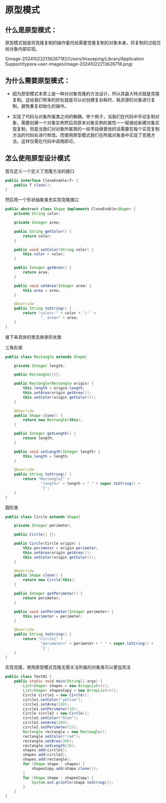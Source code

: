 # 原型模式



## 什么是原型模式：

原型模式就是将克隆复制的操作委托给需要克隆复制的对象本身，将复制的过程交给对象内部实现。

![image-20241022213626718](/Users/linxueping/Library/Application Support/typora-user-images/image-20241022213626718.png)



## 为什么需要原型模式：

- 因为原型模式本质上是一种对对象克隆的方法设计，所以其最大特点就是克隆复制。这给我们带来的好处就是可以对创建复杂耗时、耗资源的对象进行复制，避免重复初始化的操作。

- 实现了代码与对象所属类之间的解耦。举个例子，当我们在代码中手动复制对象，需要创建一个对象实例然后将原本对象实例的属性一一赋值给新建对象实现复制，但是当我们对对象所属类的一些字段做更改的话需要在每个实现复制方法的代码处进行修改。而使用原型模式我们在所属对象类中实现了克隆方法，这样仅需在代码中调用即可。

  

## 怎么使用原型设计模式

首先定义一个定义了克隆方法的接口

```java
public interface CloneEnable<T> {
    public T clone();
}
```

然后用一个形状抽象类去实现克隆接口

```java
public abstract class Shape implements CloneEnable<Shape> {
    private String color;

    private Integer area;

    public String getColor() {
        return color;
    }

    public void setColor(String color) {
        this.color = color;
    }

    public Integer getArea() {
        return area;
    }

    public void setArea(Integer area) {
        this.area = area;
    }

    @Override
    public String toString() {
        return "color='" + color + '\'' +
                ", area=" + area;
    }
}
```

接下来具体的类去继承形状类

三角形类

```java
public class Rectangle extends Shape{

    private Integer length;

    public Rectangle(){};

    public Rectangle(Rectangle origin) {
        this.length = origin.length;
        this.setArea(origin.getArea());
        this.setColor(origin.getColor());
    }

    @Override
    public Shape clone() {
        return new Rectangle(this);
    }

    public Integer getLength() {
        return length;
    }

    public void setLength(Integer length) {
        this.length = length;
    }

    @Override
    public String toString() {
        return "Rectangle{" +
                "length=" + length + " " + super.toString() +
                '}';
    }
}
```

圆形类

```java
public class Circle extends Shape{

    private Integer perimeter;

    public Circle() {};

    public Circle(Circle origin) {
        this.perimeter = origin.perimeter;
        this.setArea(origin.getArea());
        this.setColor(origin.getColor());
    }

    @Override
    public Shape clone() {
        return new Circle(this);
    }

    public Integer getPerimeter() {
        return perimeter;
    }

    public void setPerimeter(Integer perimeter) {
        this.perimeter = perimeter;
    }

    @Override
    public String toString() {
        return "Circle{" +
                "perimeter=" + perimeter + " " + super.toString() +
                '}';
    }
}
```

实现克隆，使用原型模式克隆无需关注所属的对象类可以更加灵活

```java
public class Test01 {
    public static void main(String[] args) {
        List<Shape> shapes = new ArrayList<>();
        List<Shape> shapesCopy = new ArrayList<>();
        Circle circle1 = new Circle();
        circle1.setColor("yellow");
        circle1.setArea(100);
        circle1.setPerimeter(10);
        Circle circle2 = new Circle();
        circle2.setColor("blue");
        circle2.setArea(200);
        circle2.setPerimeter(15);
        Rectangle rectangle = new Rectangle();
        rectangle.setColor("red");
        rectangle.setArea(300);
        rectangle.setLength(30);
        shapes.add(circle1);
        shapes.add(circle2);
        shapes.add(rectangle);
        for (Shape shape : shapes) {
            shapesCopy.add(shape.clone());
        }
        for (Shape shape : shapesCopy) {
            System.out.println(shape.toString());
        }
    }
}
```
